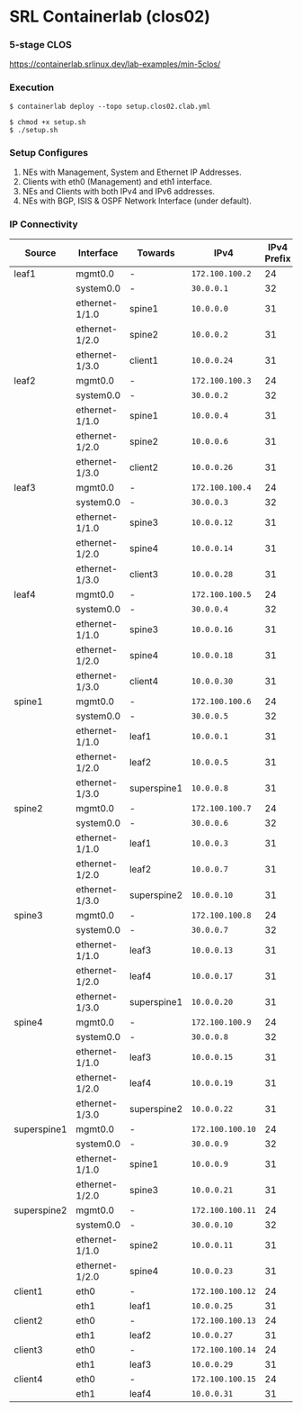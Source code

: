 # SRL Containerlab (clos02)

### 5-stage CLOS
https://containerlab.srlinux.dev/lab-examples/min-5clos/

### Execution
```
$ containerlab deploy --topo setup.clos02.clab.yml

$ chmod +x setup.sh
$ ./setup.sh 
```

### Setup Configures
1. NEs with Management, System and Ethernet IP Addresses. 
2. Clients with eth0 (Management) and eth1 interface.
3. NEs and Clients with both IPv4 and IPv6 addresses.
4. NEs with BGP, ISIS & OSPF Network Interface (under default).

### IP Connectivity

|Source     |Interface     |Towards    |IPv4            |IPv4 Prefix|IPv6                  |IPv6 Prefix|
|-----------|--------------|-----------|----------------|-----------|----------------------|-----------|
|leaf1      |mgmt0.0       |-          |`172.100.100.2 `|24         |`2001:172:100:100::2 `|64         |
|           |system0.0     |-          |`30.0.0.1      `|32         |`3000:30:0:0::1      `|128        |
|           |ethernet-1/1.0|spine1     |`10.0.0.0      `|31         |`1000:10:0:0::0      `|127        |
|           |ethernet-1/2.0|spine2     |`10.0.0.2      `|31         |`1000:10:0:0::2      `|127        |
|           |ethernet-1/3.0|client1    |`10.0.0.24     `|31         |`1000:10:0:0::24     `|127        |
|leaf2      |mgmt0.0       |-          |`172.100.100.3 `|24         |`2001:172:100:100::3 `|64         |
|           |system0.0     |-          |`30.0.0.2      `|32         |`3000:30:0:0::2      `|128        |
|           |ethernet-1/1.0|spine1     |`10.0.0.4      `|31         |`1000:10:0:0::4      `|127        |
|           |ethernet-1/2.0|spine2     |`10.0.0.6      `|31         |`1000:10:0:0::6      `|127        |
|           |ethernet-1/3.0|client2    |`10.0.0.26     `|31         |`1000:10:0:0::26     `|127        |
|leaf3      |mgmt0.0       |-          |`172.100.100.4 `|24         |`2001:172:100:100::4 `|64         |
|           |system0.0     |-          |`30.0.0.3      `|32         |`3000:30:0:0::3      `|128        |
|           |ethernet-1/1.0|spine3     |`10.0.0.12     `|31         |`1000:10:0:0::12     `|127        |
|           |ethernet-1/2.0|spine4     |`10.0.0.14     `|31         |`1000:10:0:0::14     `|127        |
|           |ethernet-1/3.0|client3    |`10.0.0.28     `|31         |`1000:10:0:0::28     `|127        |
|leaf4      |mgmt0.0       |-          |`172.100.100.5 `|24         |`2001:172:100:100::5 `|64         |
|           |system0.0     |-          |`30.0.0.4      `|32         |`3000:30:0:0::4      `|128        |
|           |ethernet-1/1.0|spine3     |`10.0.0.16     `|31         |`1000:10:0:0::16     `|127        |
|           |ethernet-1/2.0|spine4     |`10.0.0.18     `|31         |`1000:10:0:0::18     `|127        |
|           |ethernet-1/3.0|client4    |`10.0.0.30     `|31         |`1000:10:0:0::30     `|127        |
|spine1     |mgmt0.0       |-          |`172.100.100.6 `|24         |`2001:172:100:100::6 `|64         |
|           |system0.0     |-          |`30.0.0.5      `|32         |`3000:30:0:0::5      `|128        |
|           |ethernet-1/1.0|leaf1      |`10.0.0.1      `|31         |`1000:10:0:0::1      `|127        |
|           |ethernet-1/2.0|leaf2      |`10.0.0.5      `|31         |`1000:10:0:0::5      `|127        |
|           |ethernet-1/3.0|superspine1|`10.0.0.8      `|31         |`1000:10:0:0::8      `|127        |
|spine2     |mgmt0.0       |-          |`172.100.100.7 `|24         |`2001:172:100:100::7 `|64         |
|           |system0.0     |-          |`30.0.0.6      `|32         |`3000:30:0:0::6      `|128        |
|           |ethernet-1/1.0|leaf1      |`10.0.0.3      `|31         |`1000:10:0:0::3      `|127        |
|           |ethernet-1/2.0|leaf2      |`10.0.0.7      `|31         |`1000:10:0:0::7      `|127        |
|           |ethernet-1/3.0|superspine2|`10.0.0.10     `|31         |`1000:10:0:0::10     `|127        |
|spine3     |mgmt0.0       |-          |`172.100.100.8 `|24         |`2001:172:100:100::8 `|64         |
|           |system0.0     |-          |`30.0.0.7      `|32         |`3000:30:0:0::7      `|128        |
|           |ethernet-1/1.0|leaf3      |`10.0.0.13     `|31         |`1000:10:0:0::13     `|127        |
|           |ethernet-1/2.0|leaf4      |`10.0.0.17     `|31         |`1000:10:0:0::17     `|127        |
|           |ethernet-1/3.0|superspine1|`10.0.0.20     `|31         |`1000:10:0:0::20     `|127        |
|spine4     |mgmt0.0       |-          |`172.100.100.9 `|24         |`2001:172:100:100::9 `|64         |
|           |system0.0     |-          |`30.0.0.8      `|32         |`3000:30:0:0::8      `|128        |
|           |ethernet-1/1.0|leaf3      |`10.0.0.15     `|31         |`1000:10:0:0::15     `|127        |
|           |ethernet-1/2.0|leaf4      |`10.0.0.19     `|31         |`1000:10:0:0::19     `|127        |
|           |ethernet-1/3.0|superspine2|`10.0.0.22     `|31         |`1000:10:0:0::22     `|127        |
|superspine1|mgmt0.0       |-          |`172.100.100.10`|24         |`2001:172:100:100::10`|64         |
|           |system0.0     |-          |`30.0.0.9      `|32         |`3000:30:0:0::9      `|128        |
|           |ethernet-1/1.0|spine1     |`10.0.0.9      `|31         |`1000:10:0:0::9      `|127        |
|           |ethernet-1/2.0|spine3     |`10.0.0.21     `|31         |`1000:10:0:0::21     `|127        |
|superspine2|mgmt0.0       |-          |`172.100.100.11`|24         |`2001:172:100:100::11`|64         |
|           |system0.0     |-          |`30.0.0.10     `|32         |`3000:30:0:0::10     `|128        |
|           |ethernet-1/1.0|spine2     |`10.0.0.11     `|31         |`1000:10:0:0::11     `|127        |
|           |ethernet-1/2.0|spine4     |`10.0.0.23     `|31         |`1000:10:0:0::23     `|127        |
|client1    |eth0          |-          |`172.100.100.12`|24         |`2001:172:100:100::12`|64         |
|           |eth1          |leaf1      |`10.0.0.25     `|31         |`1000:10:0:0::25     `|127        |
|client2    |eth0          |-          |`172.100.100.13`|24         |`2001:172:100:100::13`|64         |
|           |eth1          |leaf2      |`10.0.0.27     `|31         |`1000:10:0:0::27     `|127        |
|client3    |eth0          |-          |`172.100.100.14`|24         |`2001:172:100:100::14`|64         |
|           |eth1          |leaf3      |`10.0.0.29     `|31         |`1000:10:0:0::29     `|127        |
|client4    |eth0          |-          |`172.100.100.15`|24         |`2001:172:100:100::15`|64         |
|           |eth1          |leaf4      |`10.0.0.31     `|31         |`1000:10:0:0::31     `|127        |
